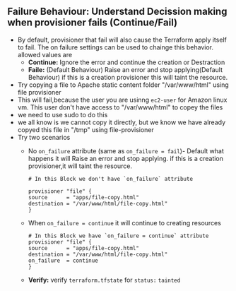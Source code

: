## Failure Behaviour: Understand Decission making when provisioner fails (Continue/Fail)
- By default, provisioner that fail will also cause the Terraform apply itself to fail. The on failure settings can be used to chainge this behavior. allowed values are 
    - **Continue:** Ignore the error and continue the creation or Destraction 
    - **Faile:** (Default Behaviour) Raise an error and stop applying(Default Behaviour) if this is a creation provisioner this will taint the  resource.
- Try copying a file to Apache static content  folder "/var/www/html" using file provisioner
- This will fail,because the user you are usinng `ec2-user` for Amazon linux vm. This user don't have access to "/var/www/html" to copey the files 
- we need to use sudo to do this 
- we all know is we cannot copy it directly, but we know we have already copyed this file in "/tmp" using file-provisioner
- Try two scenarios
    - No `on_failure` attribute (same as `on_failure = fail`)- Default what happens it will Raise an error and stop applying. if this is a creation provisioner,it will taint the resource.
        ```t
        # In this Block we don't have `on_failure` attribute

        provisioner "file" {
        source      = "apps/file-copy.html"
        destination = "/var/www/html/file-copy.html"
        }
        ```
    - When `on_failure = continue` it will continue to creating resources
        
        ```t
        # In this Block we have `on_failure = continue` attribute
        provisioner "file" {
        source      = "apps/file-copy.html"
        destination = "/var/www/html/file-copy.html"
        on_failure  = continue 
        }
        ```

    - **Verify:** verify `terraform.tfstate` for `status:` `tainted`

